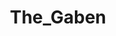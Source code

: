 ---
title: The_Gaben
crosslinks:
- HalfLife
- DotA2
- livven
- tf2
- Steam
- IAmA
- Vive
- pcmasterrace
- truetf2
- discordapp
- madlads
- sfm
- microsoft
- NSFWgaming
- wingdings
- wallpapers
- Dota2Betting
- gamedev
- pcgaming
- arm
---